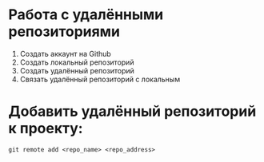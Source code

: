 # Работа с удалёнными репозиториями

1. Создать аккаунт на Github
2. Создать локальный репозиторий
3. Создать удалённый репозиторий
4. Связать удалённый репозиторий с локальным

# Добавить удалённый репозиторий к проекту:

```
git remote add <repo_name> <repo_address>
```